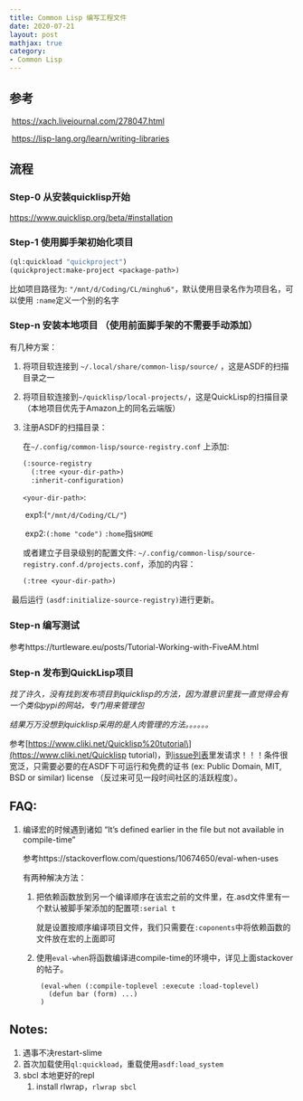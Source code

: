 ```yaml
---
title: Common Lisp 编写工程文件
date: 2020-07-21
layout: post
mathjax: true
category:
- Common Lisp
---
```

## 参考

​	https://xach.livejournal.com/278047.html

​	https://lisp-lang.org/learn/writing-libraries

## 流程

### Step-0 从安装quicklisp开始

https://www.quicklisp.org/beta/#installation

### Step-1 使用脚手架初始化项目

````commonlisp
(ql:quickload "quickproject")
(quickproject:make-project <package-path>)
````

比如项目路径为: `"/mnt/d/Coding/CL/minghu6"`，默认使用目录名作为项目名，可以使用 `:name`定义一个别的名字

### Step-n 安装本地项目 （使用前面脚手架的不需要手动添加）

有几种方案：

1. 将项目软连接到 `~/.local/share/common-lisp/source/` ，这是ASDF的扫描目录之一

1. 将项目软连接到`~/quicklisp/local-projects/`，这是QuickLisp的扫描目录（本地项目优先于Amazon上的同名云端版）

1. 注册ASDF的扫描目录：
   
   在`~/.config/common-lisp/source-registry.conf` 上添加:
   
   ````commonlisp
   (:source-registry
     (:tree <your-dir-path>)
     :inherit-configuration)
   ````
   
   `<your-dir-path>`:
   
   ​	exp1:(`"/mnt/d/Coding/CL/"`)
   
   ​	exp2:`(:home "code")` `:home`指`$HOME`
   
   或者建立子目录级别的配置文件: `~/.config/common-lisp/source-registry.conf.d/projects.conf`，添加的内容：
   
   ````commonlisp
   (:tree <your-dir-path>)
   ````

​		最后运行 `(asdf:initialize-source-registry)`进行更新。

### Step-n 编写测试

参考https://turtleware.eu/posts/Tutorial-Working-with-FiveAM.html

### Step-n 发布到QuickLisp项目

*找了许久，没有找到发布项目到quicklisp的方法，因为潜意识里我一直觉得会有一个类似pypi的网站，专门用来管理包*

*结果万万没想到quicklisp采用的是人肉管理的方法。。。。。。*

参考\[https://www.cliki.net/Quicklisp%20tutorial\](https://www.cliki.net/Quicklisp tutorial)，到[issue列表](https://github.com/quicklisp/quicklisp-projects/issues)里发请求！！！条件很宽泛，只需要必要的在ASDF下可运行和免费的证书 (ex: Public Domain, MIT, BSD or similar) license （反过来可见一段时间社区的活跃程度）。

## FAQ:

1. 编译宏的时候遇到诸如 “It’s defined earlier in the file but not available in compile-time”
   
   参考https://stackoverflow.com/questions/10674650/eval-when-uses
   
   有两种解决方法：
   
   1. 把依赖函数放到另一个编译顺序在该宏之前的文件里，在.asd文件里有一个默认被脚手架添加的配置项`:serial t`
      
      就是设置按顺序编译项目文件，我们只需要在`:coponents`中将依赖函数的文件放在宏的上面即可
   
   1. 使用`eval-when`将函数编译进compile-time的环境中，详见上面stackover的帖子。
      
      ````
       (eval-when (:compile-toplevel :execute :load-toplevel)
         (defun bar (form) ...)
       )
      ````

## Notes:

1. 遇事不决restart-slime
1. 首次加载使用`ql:quickload`，重载使用`asdf:load_system`
1. sbcl 本地更好的repl 
   1. install rlwrap，`rlwrap sbcl`